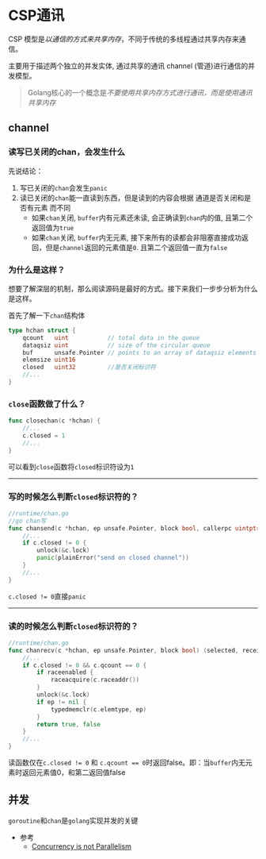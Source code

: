 # CSP通讯

CSP 模型是*以通信的方式来共享内存*，不同于传统的多线程通过共享内存来通信。

主要用于描述两个独立的并发实体, 通过共享的通讯 channel (管道)进行通信的并发模型。

> Golang核心的一个概念是*不要使用共享内存方式进行通讯，而是使用通讯共享内存*

## channel

### 读写已关闭的chan，会发生什么

先说结论：

1. 写已关闭的`chan`会发生`panic`
1. 读已关闭的`chan`能一直读到东西，但是读到的内容会根据 通道是否关闭和是否有元素 而不同
	* 如果`chan`关闭, `buffer`内有元素还未读, 会正确读到`chan`内的值, 且第二个返回值为`true`
	* 如果`chan`关闭, `buffer`内无元素, 接下来所有的读都会非阻塞直接成功返回，但是`channel`返回的元素值是`0`. 且第二个返回值一直为`false`

### 为什么是这样？

想要了解深层的机制，那么阅读源码是最好的方式。接下来我们一步步分析为什么是这样。

首先了解一下`chan`结构体

```go
type hchan struct {
	qcount   uint           // total data in the queue
	dataqsiz uint           // size of the circular queue
	buf      unsafe.Pointer // points to an array of dataqsiz elements
	elemsize uint16
	closed   uint32         //是否关闭标识符
	//...
}
```

### `close`函数做了什么？

```go
func closechan(c *hchan) {
	//...
	c.closed = 1
	//...
}
```

可以看到`close`函数将`closed`标识符设为`1`

---------------


### 写的时候怎么判断`closed`标识符的？

```go
//runtime/chan.go
//go chan写
func chansend(c *hchan, ep unsafe.Pointer, block bool, callerpc uintptr) bool {
	//...
	if c.closed != 0 {
		unlock(&c.lock)
		panic(plainError("send on closed channel"))
	}
	//...
}
```

`c.closed != 0`直接`panic`

------------


### 读的时候怎么判断`closed`标识符的？

```go
//runtime/chan.go
func chanrecv(c *hchan, ep unsafe.Pointer, block bool) (selected, received bool) {
	//...
	if c.closed != 0 && c.qcount == 0 {
		if raceenabled {
			raceacquire(c.raceaddr())
		}
		unlock(&c.lock)
		if ep != nil {
			typedmemclr(c.elemtype, ep)
		}
		return true, false
	}
	//...
}
```

读函数仅在`c.closed != 0` 和 `c.qcount == 0`时返回false。即：当`buffer`内无元素时返回元素值0，和第二返回值false

## 并发

`goroutine`和`chan`是`golang`实现并发的关键

* 参考
	* [Concurrency is not Parallelism](https://go.dev/talks/2012/waza.slide#1)


